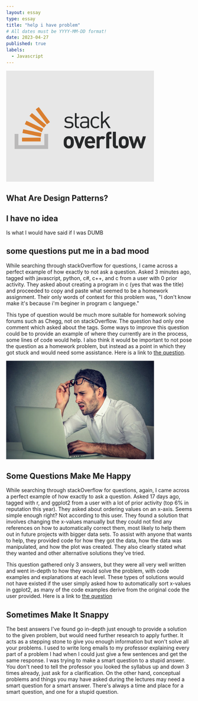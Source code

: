 ```yaml
---
layout: essay
type: essay
title: "help i have problem"
# All dates must be YYYY-MM-DD format!
date: 2023-04-27
published: true
labels:
  - Javascript
---
```


<img width="400px" class="rounded float-start pe-4" src="../img/essays/stackoverflow-1.png">

## What Are Design Patterns?
## I have no idea

Is what I would have said if I was DUMB

## some questions put me in a bad mood

While searching through stackOverflow for questions, I came across a perfect example of how exactly to not ask a question. Asked 3 minutes ago, tagged with javascript, python, c#, c++, and c from a user with 0 prior activity. They asked about creating a program in c (yes that was the title) and proceeded to copy and paste what seemed to be a homework assignment. Their only words of context for this problem was, "I don't know make it's because i'm beginer in program c languege."

This type of question would be much more suitable for homework solving forums such as Chegg, not on stackOverflow. The question had only one comment which asked about the tags. Some ways to improve this question could be to provide an example of where they currently are in the process, some lines of code would help. I also think it would be important to not pose the question as a homework problem, but instead as a point in which they got stuck and would need some assistance. Here is a link to [the question](https://stackoverflow.com/questions/75240738/create-a-program-in-c).

<img width="400px" class="text-center p-4" src="../img/essays/confused_man.jpg">

## Some Questions Make Me Happy

While searching through stackOverflow for questions, again, I came across a perfect example of how exactly to ask a question. Asked 17 days ago, tagged with r, and ggplot2 from a user with a lot of prior activity (top 6% in reputation this year). They asked about ordering values on an x-axis. Seems simple enough right? Not according to this user. They found a solution that involves changing the x-values manually but they could not find any references on how to automatically correct them, most likely to help them out in future projects with bigger data sets. To assist with anyone that wants to help, they provided code for how they got the data, how the data was manipulated, and how the plot was created. They also clearly stated what they wanted and other alternative solutions they've tried.

This question gathered only 3 answers, but they were all very well written and went in-depth to how they would solve the problem, with code examples and explanations at each level. These types of solutions would not have existed if the user simply asked how to automatically sort x-values in ggplot2, as many of the code examples derive from the original code the user provided. Here is a link to [the question](https://stackoverflow.com/questions/75045560/binning-continuous-data-and-keep-correct-order-automatically-organizing-axis-l)

## Sometimes Make It Snappy

The best answers I've found go in-depth just enough to provide a solution to the given problem, but would need further research to apply further. It acts as a stepping stone to give you enough information but won't solve all your problems. I used to write long emails to my professor explaining every part of a problem I had when I could just give a few sentences and get the same response. I was trying to make a smart question to a stupid answer. You don't need to tell the professor you looked the syllabus up and down 3 times already, just ask for a clarification. On the other hand, conceptual problems and things you may have asked during the lectures may need a smart question for a smart answer. There's always a time and place for a smart question, and one for a stupid question.
